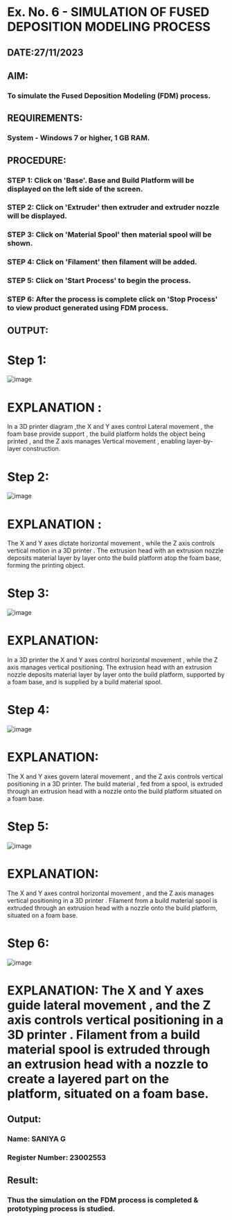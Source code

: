 # Ex. No. 6 - SIMULATION OF FUSED DEPOSITION MODELING PROCESS

## DATE:27/11/2023 
## AIM:
### To simulate the Fused Deposition Modeling (FDM) process.

## REQUIREMENTS:
### System - Windows 7 or higher, 1 GB RAM.

## PROCEDURE:
### STEP 1: Click on 'Base'. Base and Build Platform will be displayed on the left side of the screen.
### STEP 2: Click on 'Extruder' then extruder and extruder nozzle will be displayed.
### STEP 3: Click on 'Material Spool' then material spool will be shown.
### STEP 4: Click on 'Filament' then filament will be added.
### STEP 5: Click on 'Start Process' to begin the process.
### STEP 6: After the process is complete click on 'Stop Process' to view product generated using FDM process.

## OUTPUT:
# Step 1:
![image](https://github.com/saniyaganesamoorthy/Ex.-No---6.-SIMULATION-OF-FUSED-DEPOSITION-MODELING-PROCESS/assets/145742583/54077e16-e4c6-40c1-9604-65f3af7f1c6c)
# EXPLANATION :  
In a 3D printer diagram ,the X and Y axes control
Lateral movement , the foam base provide support , the build platform holds the object being printed , and the Z axis manages
Vertical movement , enabling layer-by-layer construction.
# Step 2:
![image](https://github.com/saniyaganesamoorthy/Ex.-No---6.-SIMULATION-OF-FUSED-DEPOSITION-MODELING-PROCESS/assets/145742583/8c8cad30-6c37-44e4-b346-91d28e1fbfd2)	
# EXPLANATION : 
The X and Y axes dictate horizontal movement , while the Z axis controls vertical motion in a 3D printer . The extrusion head with an extrusion nozzle deposits material layer by layer onto the build platform atop the foam base, forming the printing object.
# Step 3:
![image](https://github.com/saniyaganesamoorthy/Ex.-No---6.-SIMULATION-OF-FUSED-DEPOSITION-MODELING-PROCESS/assets/145742583/79ee2205-3120-48a5-9b47-74d17fe4d10b)
# EXPLANATION:
In a 3D printer the X and Y axes control horizontal movement , while the Z axis manages vertical positioning. The extrusion head with an extrusion nozzle deposits material layer by layer onto the build platform, supported by a foam base, and is supplied by a build material spool.
# Step 4:
![image](https://github.com/saniyaganesamoorthy/Ex.-No---6.-SIMULATION-OF-FUSED-DEPOSITION-MODELING-PROCESS/assets/145742583/00ab3e5b-e6a4-48c7-8c15-04e4940f8edb)
# EXPLANATION:
The X and Y axes govern lateral movement , and the Z axis controls vertical positioning in a 3D printer. The build material , fed from a spool, is extruded through an extrusion head with a nozzle onto the build platform situated on a foam base.	
# Step 5:
![image](https://github.com/saniyaganesamoorthy/Ex.-No---6.-SIMULATION-OF-FUSED-DEPOSITION-MODELING-PROCESS/assets/145742583/41b98be2-af56-4e42-802b-5f0fcbb67502)
# EXPLANATION: 
The X and Y axes control horizontal movement , and the Z axis manages vertical positioning in a 3D printer . Filament from a build material spool is extruded through an extrusion head with a nozzle onto the build platform, situated on a foam base.
# Step 6:
![image](https://github.com/saniyaganesamoorthy/Ex.-No---6.-SIMULATION-OF-FUSED-DEPOSITION-MODELING-PROCESS/assets/145742583/546ec936-feab-4940-9c6b-4d78fb8b0c57)
# EXPLANATION: The X and Y axes guide lateral movement , and the Z axis controls vertical positioning in a 3D printer . Filament from a build material spool is extruded through an extrusion head with a nozzle to create a layered part on the platform, situated on a foam base.
## Output:

### Name: SANIYA G
### Register Number: 23002553

## Result:
### Thus the simulation on the FDM process is completed & prototyping process is studied.
